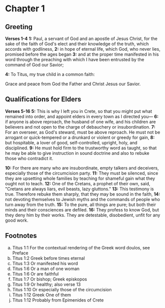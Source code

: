 # Chapter 1

## Greeting

**Verses 1-4**
**1:** Paul, a servant of God and an apostle of Jesus Christ, for the sake of the faith of God's elect and their knowledge of the truth, which accords with godliness,
**2:** in hope of eternal life, which God, who never lies, promised before the ages began
**3:** and at the proper time manifested in his word through the preaching with which I have been entrusted by the command of God our Savior;

**4:** To Titus, my true child in a common faith:

Grace and peace from God the Father and Christ Jesus our Savior.

## Qualifications for Elders

**Verses 5-16**
**5:** This is why I left you in Crete, so that you might put what remained into order, and appoint elders in every town as I directed you—
**6:** if anyone is above reproach, the husband of one wife, and his children are believers and not open to the charge of debauchery or insubordination.
**7:** For an overseer, as God's steward, must be above reproach. He must not be arrogant or quick-tempered or a drunkard or violent or greedy for gain,
**8:** but hospitable, a lover of good, self-controlled, upright, holy, and disciplined.
**9:** He must hold firm to the trustworthy word as taught, so that he may be able to give instruction in sound doctrine and also to rebuke those who contradict it.

**10:** For there are many who are insubordinate, empty talkers and deceivers, especially those of the circumcision party.
**11:** They must be silenced, since they are upsetting whole families by teaching for shameful gain what they ought not to teach.
**12:** One of the Cretans, a prophet of their own, said, "Cretans are always liars, evil beasts, lazy gluttons."
**13:** This testimony is true. Therefore rebuke them sharply, that they may be sound in the faith,
**14:** not devoting themselves to Jewish myths and the commands of people who turn away from the truth.
**15:** To the pure, all things are pure; but both their minds and their consciences are defiled.
**16:** They profess to know God, but they deny him by their works. They are detestable, disobedient, unfit for any good work.

## Footnotes

<ol type='a'>
	<li>Titus 1:1 For the contextual rendering of the Greek word doulos, see Preface</li>
	<li>Titus 1:2 Greek before times eternal</li>
	<li>Titus 1:3 Or manifested his word</li>
	<li>Titus 1:6 Or a man of one woman</li>
	<li>Titus 1:6 Or are faithful</li>
	<li>Titus 1:7 Or bishop; Greek episkopos</li>
	<li>Titus 1:9 Or healthy; also verse 13</li>
	<li>Titus 1:10 Or especially those of the circumcision</li>
	<li>Titus 1:12 Greek One of them</li>
	<li>Titus 1:12 Probably from Epimenides of Crete</li>
</ol>
